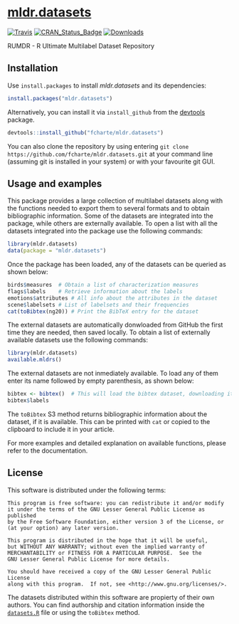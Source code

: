 [mldr.datasets](https://fcharte.github.io/mldr.datasets)
====

[![Travis](https://img.shields.io/travis/fcharte/mldr.datasets/master.svg)](https://travis-ci.org/fcharte/mldr.datasets/)
[![CRAN_Status_Badge](http://www.r-pkg.org/badges/version/mldr.datasets)](https://cran.r-project.org/package=mldr.datasets)
[![Downloads](http://cranlogs.r-pkg.org/badges/mldr.datasets)](https://cran.r-project.org/package=mldr.datasets)

RUMDR - R Ultimate Multilabel Dataset Repository

## Installation

Use `install.packages` to install *mldr.datasets* and its dependencies:

```R
install.packages("mldr.datasets")
```

Alternatively, you can install it via `install_github` from the
[devtools](https://github.com/hadley/devtools) package.

```R
devtools::install_github("fcharte/mldr.datasets")
```

You can also clone the repository by using entering `git clone https://github.com/fcharte/mldr.datasets.git` at your command line (assuming git is installed in your system) or with your favourite git GUI. 

## Usage and examples

This package provides a large collection of multilabel datasets along with the functions needed to export them to several formats and to obtain bibliographic information. Some of the datasets are integrated into the package, while others are externally available.
To open a list with all the datasets integrated into the package use the following commands:

```R
library(mldr.datasets)
data(package = "mldr.datasets")
```
Once the package has been loaded, any of the datasets can be queried as shown below:

```R
birds$measures  # Obtain a list of characterization measures
flags$labels    # Retrieve information about the labels
emotions$attributes # All info about the attributes in the dataset
scene$labelsets # List of labelsets and their frequencies
cat(toBibtex(ng20)) # Print the BibTeX entry for the dataset
```
The external datasets are automatically donwloaded from GitHub the first time they are needed, then saved locally. To obtain a list of
externally available datasets use the following commands:

```R
library(mldr.datasets)
available.mldrs()
```

The external datasets are not inmediately available. To load any of them enter its name followed by empty parenthesis, as shown below:

```R
bibtex <- bibtex()  # This will load the bibtex dataset, downloading it if is not locally available
bibtex$labels
```
The `toBibtex` S3 method returns bibliographic information about the dataset, if it is available. This can be printed with `cat` or copied to the clipboard to include it in your article.


For more examples and detailed explanation on available functions, please refer to the documentation.

## License

This software is distributed under the following terms:

    This program is free software: you can redistribute it and/or modify
    it under the terms of the GNU Lesser General Public License as published
    by the Free Software Foundation, either version 3 of the License, or
    (at your option) any later version.

    This program is distributed in the hope that it will be useful,
    but WITHOUT ANY WARRANTY; without even the implied warranty of
    MERCHANTABILITY or FITNESS FOR A PARTICULAR PURPOSE.  See the
    GNU Lesser General Public License for more details.

    You should have received a copy of the GNU Lesser General Public License
    along with this program.  If not, see <http://www.gnu.org/licenses/>.

The datasets distributed within this software are propierty of their own authors. You can find authorship and citation information inside the [`datasets.R`](https://github.com/fcharte/mldr.datasets/tree/master/R/datasets.R) file or using the `toBibtex` method.
